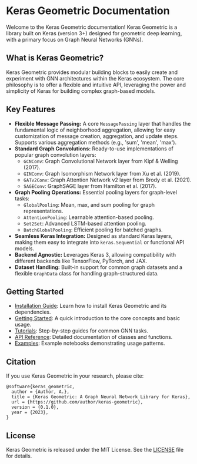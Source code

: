 # Keras Geometric Documentation

Welcome to the Keras Geometric documentation! Keras Geometric is a library built on Keras (version 3+) designed for geometric deep learning, with a primary focus on Graph Neural Networks (GNNs).

## What is Keras Geometric?

Keras Geometric provides modular building blocks to easily create and experiment with GNN architectures within the Keras ecosystem. The core philosophy is to offer a flexible and intuitive API, leveraging the power and simplicity of Keras for building complex graph-based models.

## Key Features

- **Flexible Message Passing:** A core `MessagePassing` layer that handles the fundamental logic of neighborhood aggregation, allowing for easy customization of message creation, aggregation, and update steps. Supports various aggregation methods (e.g., 'sum', 'mean', 'max').
- **Standard Graph Convolutions:** Ready-to-use implementations of popular graph convolution layers:
  - `GCNConv`: Graph Convolutional Network layer from Kipf & Welling (2017).
  - `GINConv`: Graph Isomorphism Network layer from Xu et al. (2019).
  - `GATv2Conv`: Graph Attention Network v2 layer from Brody et al. (2021).
  - `SAGEConv`: GraphSAGE layer from Hamilton et al. (2017).
- **Graph Pooling Operations:** Essential pooling layers for graph-level tasks:
  - `GlobalPooling`: Mean, max, and sum pooling for graph representations.
  - `AttentionPooling`: Learnable attention-based pooling.
  - `Set2Set`: Advanced LSTM-based attention pooling.
  - `BatchGlobalPooling`: Efficient pooling for batched graphs.
- **Seamless Keras Integration:** Designed as standard Keras layers, making them easy to integrate into `keras.Sequential` or functional API models.
- **Backend Agnostic:** Leverages Keras 3, allowing compatibility with different backends like TensorFlow, PyTorch, and JAX.
- **Dataset Handling:** Built-in support for common graph datasets and a flexible `GraphData` class for handling graph-structured data.

## Getting Started

- [Installation Guide](installation.md): Learn how to install Keras Geometric and its dependencies.
- [Getting Started](getting_started.md): A quick introduction to the core concepts and basic usage.
- [Tutorials](tutorials/index.md): Step-by-step guides for common GNN tasks.
- [API Reference](api_reference/index.md): Detailed documentation of classes and functions.
- [Examples](examples/index.md): Example notebooks demonstrating usage patterns.

## Citation

If you use Keras Geometric in your research, please cite:

```
@software{keras_geometric,
  author = {Author, A.},
  title = {Keras Geometric: A Graph Neural Network Library for Keras},
  url = {https://github.com/author/keras-geometric},
  version = {0.1.0},
  year = {2023},
}
```

## License

Keras Geometric is released under the MIT License. See the [LICENSE](https://github.com/author/keras-geometric/blob/main/LICENSE) file for details.
